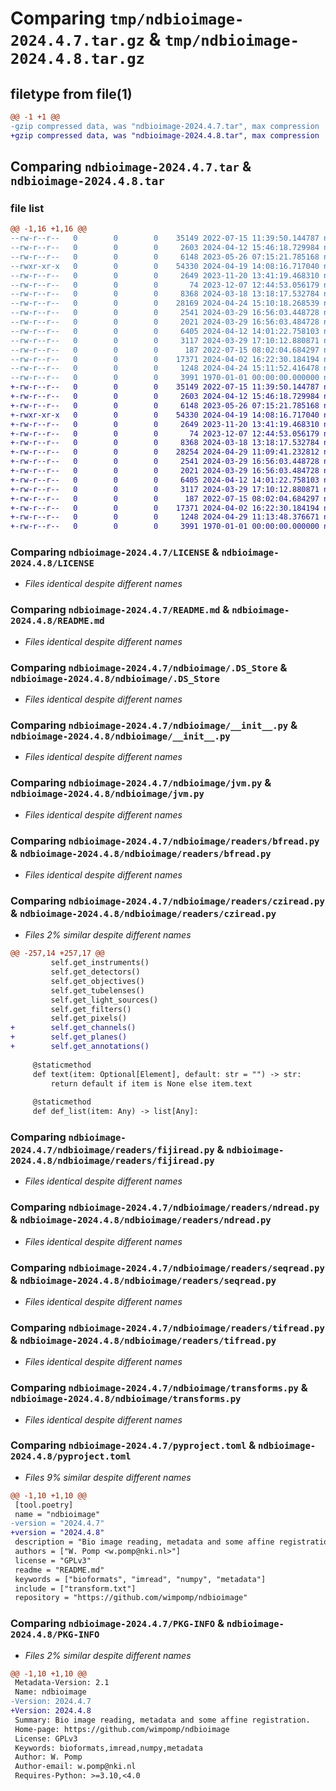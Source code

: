 # Comparing `tmp/ndbioimage-2024.4.7.tar.gz` & `tmp/ndbioimage-2024.4.8.tar.gz`

## filetype from file(1)

```diff
@@ -1 +1 @@
-gzip compressed data, was "ndbioimage-2024.4.7.tar", max compression
+gzip compressed data, was "ndbioimage-2024.4.8.tar", max compression
```

## Comparing `ndbioimage-2024.4.7.tar` & `ndbioimage-2024.4.8.tar`

### file list

```diff
@@ -1,16 +1,16 @@
--rw-r--r--   0        0        0    35149 2022-07-15 11:39:50.144787 ndbioimage-2024.4.7/LICENSE
--rw-r--r--   0        0        0     2603 2024-04-12 15:46:18.729984 ndbioimage-2024.4.7/README.md
--rw-r--r--   0        0        0     6148 2023-05-26 07:15:21.785168 ndbioimage-2024.4.7/ndbioimage/.DS_Store
--rwxr-xr-x   0        0        0    54330 2024-04-19 14:08:16.717040 ndbioimage-2024.4.7/ndbioimage/__init__.py
--rw-r--r--   0        0        0     2649 2023-11-20 13:41:19.468310 ndbioimage-2024.4.7/ndbioimage/jvm.py
--rw-r--r--   0        0        0       74 2023-12-07 12:44:53.056179 ndbioimage-2024.4.7/ndbioimage/readers/__init__.py
--rw-r--r--   0        0        0     8368 2024-03-18 13:18:17.532784 ndbioimage-2024.4.7/ndbioimage/readers/bfread.py
--rw-r--r--   0        0        0    28169 2024-04-24 15:10:18.268539 ndbioimage-2024.4.7/ndbioimage/readers/cziread.py
--rw-r--r--   0        0        0     2541 2024-03-29 16:56:03.448728 ndbioimage-2024.4.7/ndbioimage/readers/fijiread.py
--rw-r--r--   0        0        0     2021 2024-03-29 16:56:03.484728 ndbioimage-2024.4.7/ndbioimage/readers/ndread.py
--rw-r--r--   0        0        0     6405 2024-04-12 14:01:22.758103 ndbioimage-2024.4.7/ndbioimage/readers/seqread.py
--rw-r--r--   0        0        0     3117 2024-03-29 17:10:12.880871 ndbioimage-2024.4.7/ndbioimage/readers/tifread.py
--rw-r--r--   0        0        0      187 2022-07-15 08:02:04.684297 ndbioimage-2024.4.7/ndbioimage/transform.txt
--rw-r--r--   0        0        0    17371 2024-04-02 16:22:30.184194 ndbioimage-2024.4.7/ndbioimage/transforms.py
--rw-r--r--   0        0        0     1248 2024-04-24 15:11:52.416478 ndbioimage-2024.4.7/pyproject.toml
--rw-r--r--   0        0        0     3991 1970-01-01 00:00:00.000000 ndbioimage-2024.4.7/PKG-INFO
+-rw-r--r--   0        0        0    35149 2022-07-15 11:39:50.144787 ndbioimage-2024.4.8/LICENSE
+-rw-r--r--   0        0        0     2603 2024-04-12 15:46:18.729984 ndbioimage-2024.4.8/README.md
+-rw-r--r--   0        0        0     6148 2023-05-26 07:15:21.785168 ndbioimage-2024.4.8/ndbioimage/.DS_Store
+-rwxr-xr-x   0        0        0    54330 2024-04-19 14:08:16.717040 ndbioimage-2024.4.8/ndbioimage/__init__.py
+-rw-r--r--   0        0        0     2649 2023-11-20 13:41:19.468310 ndbioimage-2024.4.8/ndbioimage/jvm.py
+-rw-r--r--   0        0        0       74 2023-12-07 12:44:53.056179 ndbioimage-2024.4.8/ndbioimage/readers/__init__.py
+-rw-r--r--   0        0        0     8368 2024-03-18 13:18:17.532784 ndbioimage-2024.4.8/ndbioimage/readers/bfread.py
+-rw-r--r--   0        0        0    28254 2024-04-29 11:09:41.232812 ndbioimage-2024.4.8/ndbioimage/readers/cziread.py
+-rw-r--r--   0        0        0     2541 2024-03-29 16:56:03.448728 ndbioimage-2024.4.8/ndbioimage/readers/fijiread.py
+-rw-r--r--   0        0        0     2021 2024-03-29 16:56:03.484728 ndbioimage-2024.4.8/ndbioimage/readers/ndread.py
+-rw-r--r--   0        0        0     6405 2024-04-12 14:01:22.758103 ndbioimage-2024.4.8/ndbioimage/readers/seqread.py
+-rw-r--r--   0        0        0     3117 2024-03-29 17:10:12.880871 ndbioimage-2024.4.8/ndbioimage/readers/tifread.py
+-rw-r--r--   0        0        0      187 2022-07-15 08:02:04.684297 ndbioimage-2024.4.8/ndbioimage/transform.txt
+-rw-r--r--   0        0        0    17371 2024-04-02 16:22:30.184194 ndbioimage-2024.4.8/ndbioimage/transforms.py
+-rw-r--r--   0        0        0     1248 2024-04-29 11:13:48.376671 ndbioimage-2024.4.8/pyproject.toml
+-rw-r--r--   0        0        0     3991 1970-01-01 00:00:00.000000 ndbioimage-2024.4.8/PKG-INFO
```

### Comparing `ndbioimage-2024.4.7/LICENSE` & `ndbioimage-2024.4.8/LICENSE`

 * *Files identical despite different names*

### Comparing `ndbioimage-2024.4.7/README.md` & `ndbioimage-2024.4.8/README.md`

 * *Files identical despite different names*

### Comparing `ndbioimage-2024.4.7/ndbioimage/.DS_Store` & `ndbioimage-2024.4.8/ndbioimage/.DS_Store`

 * *Files identical despite different names*

### Comparing `ndbioimage-2024.4.7/ndbioimage/__init__.py` & `ndbioimage-2024.4.8/ndbioimage/__init__.py`

 * *Files identical despite different names*

### Comparing `ndbioimage-2024.4.7/ndbioimage/jvm.py` & `ndbioimage-2024.4.8/ndbioimage/jvm.py`

 * *Files identical despite different names*

### Comparing `ndbioimage-2024.4.7/ndbioimage/readers/bfread.py` & `ndbioimage-2024.4.8/ndbioimage/readers/bfread.py`

 * *Files identical despite different names*

### Comparing `ndbioimage-2024.4.7/ndbioimage/readers/cziread.py` & `ndbioimage-2024.4.8/ndbioimage/readers/cziread.py`

 * *Files 2% similar despite different names*

```diff
@@ -257,14 +257,17 @@
         self.get_instruments()
         self.get_detectors()
         self.get_objectives()
         self.get_tubelenses()
         self.get_light_sources()
         self.get_filters()
         self.get_pixels()
+        self.get_channels()
+        self.get_planes()
+        self.get_annotations()
 
     @staticmethod
     def text(item: Optional[Element], default: str = "") -> str:
         return default if item is None else item.text
 
     @staticmethod
     def def_list(item: Any) -> list[Any]:
```

### Comparing `ndbioimage-2024.4.7/ndbioimage/readers/fijiread.py` & `ndbioimage-2024.4.8/ndbioimage/readers/fijiread.py`

 * *Files identical despite different names*

### Comparing `ndbioimage-2024.4.7/ndbioimage/readers/ndread.py` & `ndbioimage-2024.4.8/ndbioimage/readers/ndread.py`

 * *Files identical despite different names*

### Comparing `ndbioimage-2024.4.7/ndbioimage/readers/seqread.py` & `ndbioimage-2024.4.8/ndbioimage/readers/seqread.py`

 * *Files identical despite different names*

### Comparing `ndbioimage-2024.4.7/ndbioimage/readers/tifread.py` & `ndbioimage-2024.4.8/ndbioimage/readers/tifread.py`

 * *Files identical despite different names*

### Comparing `ndbioimage-2024.4.7/ndbioimage/transforms.py` & `ndbioimage-2024.4.8/ndbioimage/transforms.py`

 * *Files identical despite different names*

### Comparing `ndbioimage-2024.4.7/pyproject.toml` & `ndbioimage-2024.4.8/pyproject.toml`

 * *Files 9% similar despite different names*

```diff
@@ -1,10 +1,10 @@
 [tool.poetry]
 name = "ndbioimage"
-version = "2024.4.7"
+version = "2024.4.8"
 description = "Bio image reading, metadata and some affine registration."
 authors = ["W. Pomp <w.pomp@nki.nl>"]
 license = "GPLv3"
 readme = "README.md"
 keywords = ["bioformats", "imread", "numpy", "metadata"]
 include = ["transform.txt"]
 repository = "https://github.com/wimpomp/ndbioimage"
```

### Comparing `ndbioimage-2024.4.7/PKG-INFO` & `ndbioimage-2024.4.8/PKG-INFO`

 * *Files 2% similar despite different names*

```diff
@@ -1,10 +1,10 @@
 Metadata-Version: 2.1
 Name: ndbioimage
-Version: 2024.4.7
+Version: 2024.4.8
 Summary: Bio image reading, metadata and some affine registration.
 Home-page: https://github.com/wimpomp/ndbioimage
 License: GPLv3
 Keywords: bioformats,imread,numpy,metadata
 Author: W. Pomp
 Author-email: w.pomp@nki.nl
 Requires-Python: >=3.10,<4.0
```

